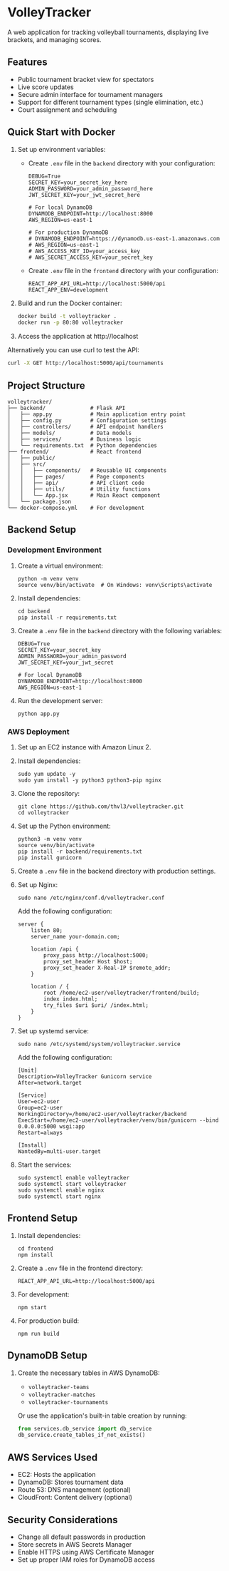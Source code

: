 # VolleyTracker

A web application for tracking volleyball tournaments, displaying live brackets, and managing scores.

## Features

- Public tournament bracket view for spectators
- Live score updates
- Secure admin interface for tournament managers
- Support for different tournament types (single elimination, etc.)
- Court assignment and scheduling

## Quick Start with Docker

1. Set up environment variables:
   - Create `.env` file in the `backend` directory with your configuration:
     ```
     DEBUG=True
     SECRET_KEY=your_secret_key_here
     ADMIN_PASSWORD=your_admin_password_here
     JWT_SECRET_KEY=your_jwt_secret_here
     
     # For local DynamoDB
     DYNAMODB_ENDPOINT=http://localhost:8000
     AWS_REGION=us-east-1
     
     # For production DynamoDB
     # DYNAMODB_ENDPOINT=https://dynamodb.us-east-1.amazonaws.com
     # AWS_REGION=us-east-1
     # AWS_ACCESS_KEY_ID=your_access_key
     # AWS_SECRET_ACCESS_KEY=your_secret_key
     ```
   - Create `.env` file in the `frontend` directory with your configuration:
     ```
     REACT_APP_API_URL=http://localhost:5000/api
     REACT_APP_ENV=development
     ```

2. Build and run the Docker container:
   ```bash
   docker build -t volleytracker .
   docker run -p 80:80 volleytracker
   ```

3. Access the application at http://localhost

Alternatively you can use curl to test the API:
```bash
curl -X GET http://localhost:5000/api/tournaments
```

## Project Structure

```
volleytracker/
├── backend/              # Flask API
│   ├── app.py            # Main application entry point
│   ├── config.py         # Configuration settings
│   ├── controllers/      # API endpoint handlers
│   ├── models/           # Data models
│   ├── services/         # Business logic
│   └── requirements.txt  # Python dependencies
├── frontend/             # React frontend
│   ├── public/
│   ├── src/
│   │   ├── components/   # Reusable UI components
│   │   ├── pages/        # Page components
│   │   ├── api/          # API client code
│   │   ├── utils/        # Utility functions
│   │   └── App.jsx       # Main React component
│   └── package.json
└── docker-compose.yml    # For development
```

## Backend Setup

### Development Environment

1. Create a virtual environment:
   ```
   python -m venv venv
   source venv/bin/activate  # On Windows: venv\Scripts\activate
   ```

2. Install dependencies:
   ```
   cd backend
   pip install -r requirements.txt
   ```

3. Create a `.env` file in the `backend` directory with the following variables:
   ```
   DEBUG=True
   SECRET_KEY=your_secret_key
   ADMIN_PASSWORD=your_admin_password
   JWT_SECRET_KEY=your_jwt_secret
   
   # For local DynamoDB
   DYNAMODB_ENDPOINT=http://localhost:8000
   AWS_REGION=us-east-1
   ```

4. Run the development server:
   ```
   python app.py
   ```

### AWS Deployment

1. Set up an EC2 instance with Amazon Linux 2.

2. Install dependencies:
   ```
   sudo yum update -y
   sudo yum install -y python3 python3-pip nginx
   ```

3. Clone the repository:
   ```
   git clone https://github.com/thvl3/volleytracker.git
   cd volleytracker
   ```

4. Set up the Python environment:
   ```
   python3 -m venv venv
   source venv/bin/activate
   pip install -r backend/requirements.txt
   pip install gunicorn
   ```

5. Create a `.env` file in the backend directory with production settings.

6. Set up Nginx:
   ```
   sudo nano /etc/nginx/conf.d/volleytracker.conf
   ```
   
   Add the following configuration:
   ```
   server {
       listen 80;
       server_name your-domain.com;
       
       location /api {
           proxy_pass http://localhost:5000;
           proxy_set_header Host $host;
           proxy_set_header X-Real-IP $remote_addr;
       }
       
       location / {
           root /home/ec2-user/volleytracker/frontend/build;
           index index.html;
           try_files $uri $uri/ /index.html;
       }
   }
   ```

7. Set up systemd service:
   ```
   sudo nano /etc/systemd/system/volleytracker.service
   ```
   
   Add the following configuration:
   ```
   [Unit]
   Description=VolleyTracker Gunicorn service
   After=network.target

   [Service]
   User=ec2-user
   Group=ec2-user
   WorkingDirectory=/home/ec2-user/volleytracker/backend
   ExecStart=/home/ec2-user/volleytracker/venv/bin/gunicorn --bind 0.0.0.0:5000 wsgi:app
   Restart=always

   [Install]
   WantedBy=multi-user.target
   ```

8. Start the services:
   ```
   sudo systemctl enable volleytracker
   sudo systemctl start volleytracker
   sudo systemctl enable nginx
   sudo systemctl start nginx
   ```

## Frontend Setup

1. Install dependencies:
   ```
   cd frontend
   npm install
   ```

2. Create a `.env` file in the frontend directory:
   ```
   REACT_APP_API_URL=http://localhost:5000/api
   ```

3. For development:
   ```
   npm start
   ```

4. For production build:
   ```
   npm run build
   ```

## DynamoDB Setup

1. Create the necessary tables in AWS DynamoDB:
   - `volleytracker-teams`
   - `volleytracker-matches`
   - `volleytracker-tournaments`

   Or use the application's built-in table creation by running:
   ```python
   from services.db_service import db_service
   db_service.create_tables_if_not_exists()
   ```

## AWS Services Used

- EC2: Hosts the application
- DynamoDB: Stores tournament data
- Route 53: DNS management (optional)
- CloudFront: Content delivery (optional)

## Security Considerations

- Change all default passwords in production
- Store secrets in AWS Secrets Manager
- Enable HTTPS using AWS Certificate Manager
- Set up proper IAM roles for DynamoDB access
